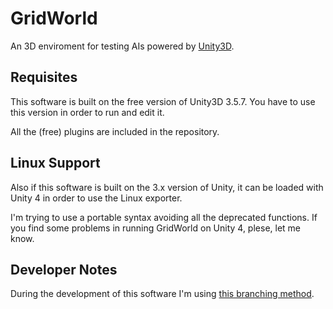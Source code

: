 GridWorld
=========

An 3D enviroment for testing AIs powered by [Unity3D][1].

Requisites
----------

This software is built on the free version of Unity3D 3.5.7. You have to use 
this version in order to run and edit it.

All the (free) plugins are included in the repository.

Linux Support
-------------

Also if this software is built on the 3.x version of Unity, it can be loaded 
with Unity 4 in order to use the Linux exporter. 

I'm trying to use a portable syntax avoiding all the deprecated functions. If
you find some problems in running GridWorld on Unity 4, plese, let me know.

Developer Notes
---------------

During the development of this software I'm using [this branching method][2].


[1]: http://unity3d.com/
[2]: http://nvie.com/posts/a-successful-git-branching-model/
